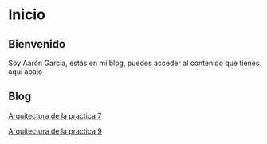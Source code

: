# Inicio

## Bienvenido

Soy Aarón García, estás en mi blog, puedes acceder al contenido que tienes aquí abajo

## Blog

[Arquitectura de la practica 7](practica7.md)

[Arquitectura de la practica 9](practica9.md)